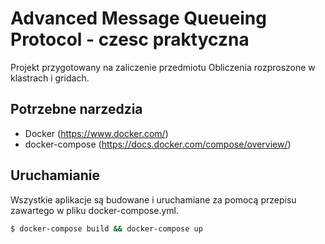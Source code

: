 # Advanced Message Queueing Protocol - czesc praktyczna

Projekt przygotowany na zaliczenie przedmiotu Obliczenia rozproszone w klastrach i gridach.

## Potrzebne narzedzia
- Docker (https://www.docker.com/)
- docker-compose (https://docs.docker.com/compose/overview/)

## Uruchamianie

Wszystkie aplikacje są budowane i uruchamiane za pomocą przepisu zawartego w pliku docker-compose.yml.

```bash
$ docker-compose build && docker-compose up
```